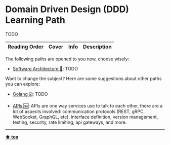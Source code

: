 [//]: # (Auto generated file from templates)

# Domain Driven Design (DDD) Learning Path

TODO

| Reading Order | Cover | Info | Description |
| :---: | :---: | :---: | :---: |

The following paths are opened to you now, choose wisely:

- [Software Architecture :construction:](/content/paths/software-architecture.md): TODO


Want to change the subject? Here are some suggestions about other paths you can explore:

- [Golang :ballot_box_with_check:](/content/paths/golang.md): TODO

- [APIs :new:](/content/paths/apis.md): APIs are one way services use to talk to each other, there are a lot of aspects involved: communication protocols (REST, gRPC, WebSocket, GraphQL, etc), interface definition, version management, testing, security, rate limiting, api gateways, and more.


---
[**⬆ top**](#domain-driven-design-(ddd)-learning-path)
